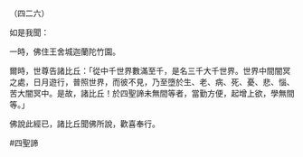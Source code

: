 （四二六）

如是我聞：

一時，佛住王舍城迦蘭陀竹園。

爾時，世尊告諸比丘：「從中千世界數滿至千，是名三千大千世界。世界中間闇冥之處，日月遊行，普照世界，而彼不見，乃至墮於生、老、病、死、憂、悲、惱、苦大闇冥中。是故，諸比丘！於四聖諦未無間等者，當勤方便，起增上欲，學無間等。」

佛說此經已，諸比丘聞佛所說，歡喜奉行。



#四聖諦
